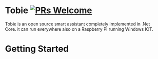 # Tobie [![PRs Welcome](https://img.shields.io/badge/PRs-welcome-brightgreen.svg?style=flat-square)](http://makeapullrequest.com)

Tobie is an open source smart assistant completely implemented in .Net Core. it can run everywhere also on a Raspberry Pi running Windows IOT.

# Getting Started

